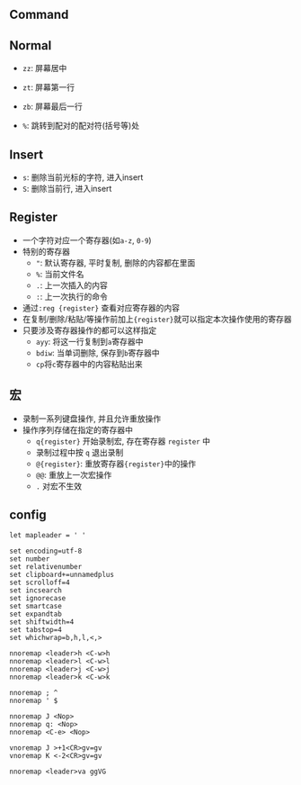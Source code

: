 ## Command

## Normal
* `zz`: 屏幕居中
* `zt`: 屏幕第一行
* `zb`: 屏幕最后一行

* `%`: 跳转到配对的配对符(括号等)处
## Insert
* `s`: 删除当前光标的字符, 进入insert
* `S`: 删除当前行, 进入insert
## Register
* 一个字符对应一个寄存器(如`a-z`, `0-9`)
* 特别的寄存器
    * `"`: 默认寄存器, 平时复制, 删除的内容都在里面
    * `%`: 当前文件名
    * `.`: 上一次插入的内容
    * `:`: 上一次执行的命令
* 通过`:reg {register}` 查看对应寄存器的内容
* 在复制/删除/粘贴/等操作前加上`{register}`就可以指定本次操作使用的寄存器
* 只要涉及寄存器操作的都可以这样指定
    * `ayy`: 将这一行复制到`a`寄存器中
    * `bdiw`: 当单词删除, 保存到`b`寄存器中
    * `cp`将`c`寄存器中的内容粘贴出来
## 宏
* 录制一系列键盘操作, 并且允许重放操作
* 操作序列存储在指定的寄存器中
    * `q{register}` 开始录制宏, 存在寄存器 `register` 中
    * 录制过程中按 `q` 退出录制
    * `@{register}`: 重放寄存器`{register}`中的操作
    * `@@`: 重放上一次宏操作
    * `.` 对宏不生效
## config
```vim
let mapleader = ' ' 

set encoding=utf-8
set number
set relativenumber
set clipboard+=unnamedplus
set scrolloff=4
set incsearch
set ignorecase
set smartcase
set expandtab
set shiftwidth=4
set tabstop=4
set whichwrap=b,h,l,<,> 

nnoremap <leader>h <C-w>h
nnoremap <leader>l <C-w>l
nnoremap <leader>j <C-w>j
nnoremap <leader>k <C-w>k

nnoremap ; ^
nnoremap ' $

nnoremap J <Nop>
nnoremap q: <Nop>
nnoremap <C-e> <Nop>

vnoremap J >+1<CR>gv=gv
vnoremap K <-2<CR>gv=gv

nnoremap <leader>va ggVG
```
